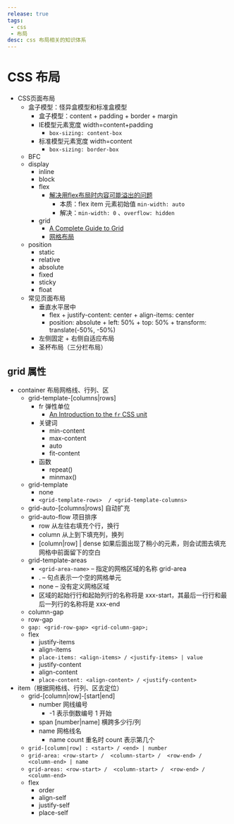 ```yaml
---
release: true
tags:
 - css
 - 布局
desc: css 布局相关的知识体系
---
```


# CSS 布局

- CSS页面布局
  - 盒子模型：怪异盒模型和标准盒模型
    - 盒子模型：content + padding + border + margin
    - IE模型元素宽度 width=content+padding
      - `box-sizing: content-box`
    - 标准模型元素宽度 width=content
      - `box-sizing: border-box`
  - BFC
  - display
    - inline
    - block
    - flex
      - [解决用flex布局时内容可能溢出的问题](https://stackoverflow.com/questions/43809612/prevent-a-child-element-from-overflowing-its-parent-in-flexbox)
        - 本质：flex item 元素初始值 `min-width: auto`
        - 解决：`min-width: 0` 、`overflow: hidden`
    - grid
      - [A Complete Guide to Grid](https://css-tricks.com/snippets/css/complete-guide-grid/)
      - [网格布局](https://developer.mozilla.org/zh-CN/docs/Web/CSS/CSS_Grid_Layout)
  - position
    - static
    - relative
    - absolute
    - fixed
    - sticky
    - float
  - 常见页面布局
    - 垂直水平居中
      - flex + justify-content: center + align-items: center
      - position: absolute + left: 50% + top: 50% + transform: translate(-50%, -50%)
    - 左侧固定 + 右侧自适应布局
    - 圣杯布局（三分栏布局）

## grid 属性

- container 布局网格线、行列、区
  - grid-template-[columns|rows]
    - fr 弹性单位
      - [An Introduction to the `fr` CSS unit](https://css-tricks.com/introduction-fr-css-unit/)
    - 关键词
      - min-content
      - max-content
      - auto
      - fit-content
    - 函数
      - repeat()
      - minmax()
  - grid-template
    - none
    - `<grid-template-rows>  / <grid-template-columns>`
  - grid-auto-[columns|rows] 自动扩充
  - grid-auto-flow 项目排序
    - row 从左往右填充个行，换行
    - column 从上到下填充列，换列
    - [column|row] | dense 如果后面出现了稍小的元素，则会试图去填充网格中前面留下的空白
  - grid-template-areas
    - `<grid-area-name>` – 指定的网格区域的名称 grid-area
    - . – 句点表示一个空的网格单元
    - none – 没有定义网格区域
    - 区域的起始行行和起始列行的名称将是 xxx-start，其最后一行行和最后一列行的名称将是 xxx-end
  - column-gap
  - row-gap
  - `gap: <grid-row-gap> <grid-column-gap>;`
  - flex
    - justify-items
    - align-items
    - `place-items: <align-items> / <justify-items> | value`
    - justify-content
    - align-content
    - `place-content: <align-content> / <justify-content> `
- item（根据网格线、行列、区去定位）
  - grid-[column|row]-[start|end]
    - number 网线编号
      - -1 表示倒数编号 1 开始
    - span [number|name] 横跨多少行/列 
    - name 网格线名
      - name count 重名时 count 表示第几个
  - `grid-[column|row] : <start> / <end> | number`
  - `grid-area: <row-start> /  <column-start> /  <row-end> / <column-end> | name`
  - `grid-areas: <row-start> /  <column-start> /  <row-end> / <column-end>`
  - flex
    - order
    - align-self
    - justify-self
    - place-self